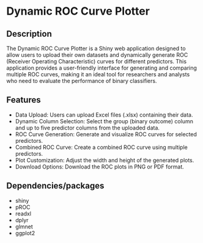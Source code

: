 # Dynamic ROC Curve Plotter

## Description
The Dynamic ROC Curve Plotter is a Shiny web application designed to allow users to upload their own datasets and dynamically generate ROC (Receiver Operating Characteristic) curves for different predictors. This application provides a user-friendly interface for generating and comparing multiple ROC curves, making it an ideal tool for researchers and analysts who need to evaluate the performance of binary classifiers.

## Features
- Data Upload: Users can upload Excel files (.xlsx) containing their data.
- Dynamic Column Selection: Select the group (binary outcome) column and up to five predictor columns from the uploaded data.
- ROC Curve Generation: Generate and visualize ROC curves for selected predictors.
- Combined ROC Curve: Create a combined ROC curve using multiple predictors.
- Plot Customization: Adjust the width and height of the generated plots.
- Download Options: Download the ROC plots in PNG or PDF format.

## Dependencies/packages
- shiny
- pROC
- readxl
- dplyr
- glmnet
- ggplot2
